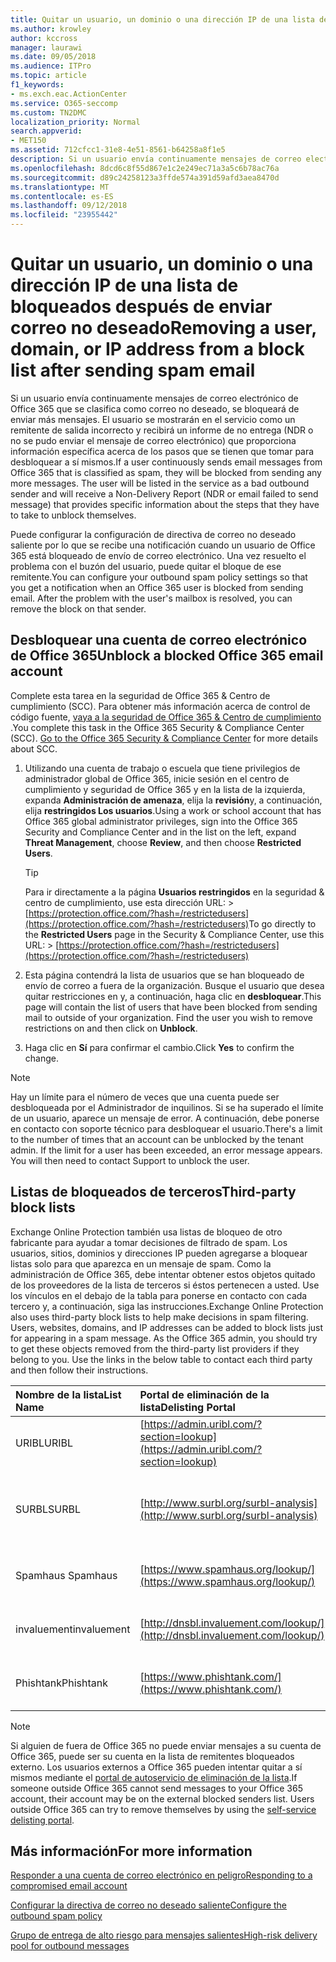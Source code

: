 ```yaml
---
title: Quitar un usuario, un dominio o una dirección IP de una lista de bloqueados después de enviar correo no deseado
ms.author: krowley
author: kccross
manager: laurawi
ms.date: 09/05/2018
ms.audience: ITPro
ms.topic: article
f1_keywords:
- ms.exch.eac.ActionCenter
ms.service: O365-seccomp
ms.custom: TN2DMC
localization_priority: Normal
search.appverid:
- MET150
ms.assetid: 712cfcc1-31e8-4e51-8561-b64258a8f1e5
description: Si un usuario envía continuamente mensajes de correo electrónico de Office 365 que se clasifica como correo no deseado, se bloqueará de enviar más mensajes.
ms.openlocfilehash: 8dcd6c8f55d867e1c2e249ec71a3a5c6b78ac76a
ms.sourcegitcommit: d89c24258123a3ffde574a391d59afd3aea8470d
ms.translationtype: MT
ms.contentlocale: es-ES
ms.lasthandoff: 09/12/2018
ms.locfileid: "23955442"
---
```

# <a name="removing-a-user-domain-or-ip-address-from-a-block-list-after-sending-spam-email"></a><span data-ttu-id="ae319-103">Quitar un usuario, un dominio o una dirección IP de una lista de bloqueados después de enviar correo no deseado</span><span class="sxs-lookup"><span data-stu-id="ae319-103">Removing a user, domain, or IP address from a block list after sending spam email</span></span>

<span data-ttu-id="ae319-p101">Si un usuario envía continuamente mensajes de correo electrónico de Office 365 que se clasifica como correo no deseado, se bloqueará de enviar más mensajes. El usuario se mostrarán en el servicio como un remitente de salida incorrecto y recibirá un informe de no entrega (NDR o no se pudo enviar el mensaje de correo electrónico) que proporciona información específica acerca de los pasos que se tienen que tomar para desbloquear a sí mismos.</span><span class="sxs-lookup"><span data-stu-id="ae319-p101">If a user continuously sends email messages from Office 365 that is classified as spam, they will be blocked from sending any more messages. The user will be listed in the service as a bad outbound sender and will receive a Non-Delivery Report (NDR or email failed to send message) that provides specific information about the steps that they have to take to unblock themselves.</span></span>

<span data-ttu-id="ae319-p102">Puede configurar la configuración de directiva de correo no deseado saliente por lo que se recibe una notificación cuando un usuario de Office 365 está bloqueado de envío de correo electrónico. Una vez resuelto el problema con el buzón del usuario, puede quitar el bloque de ese remitente.</span><span class="sxs-lookup"><span data-stu-id="ae319-p102">You can configure your outbound spam policy settings so that you get a notification when an Office 365 user is blocked from sending email. After the problem with the user's mailbox is resolved, you can remove the block on that sender.</span></span>
  
## <a name="unblock-a-blocked-office-365-email-account"></a><span data-ttu-id="ae319-108">Desbloquear una cuenta de correo electrónico de Office 365</span><span class="sxs-lookup"><span data-stu-id="ae319-108">Unblock a blocked Office 365 email account</span></span>

<span data-ttu-id="ae319-p103">Complete esta tarea en la seguridad de Office 365 & Centro de cumplimiento (SCC). Para obtener más información acerca de control de código fuente, [vaya a la seguridad de Office 365 & Centro de cumplimiento](go-to-the-securitycompliance-center.md) .</span><span class="sxs-lookup"><span data-stu-id="ae319-p103">You complete this task in the Office 365 Security & Compliance Center (SCC). [Go to the Office 365 Security & Compliance Center](go-to-the-securitycompliance-center.md) for more details about SCC.</span></span>

1. <span data-ttu-id="ae319-111">Utilizando una cuenta de trabajo o escuela que tiene privilegios de administrador global de Office 365, inicie sesión en el centro de cumplimiento y seguridad de Office 365 y en la lista de la izquierda, expanda **Administración de amenaza**, elija la **revisión**y, a continuación, elija **restringidos Los usuarios**.</span><span class="sxs-lookup"><span data-stu-id="ae319-111">Using a work or school account that has Office 365 global administrator privileges, sign into the Office 365 Security and Compliance Center and in the list on the left, expand **Threat Management**, choose **Review**, and then choose **Restricted Users**.</span></span>
    
    > [!TIP]
    > <span data-ttu-id="ae319-112">Para ir directamente a la página **Usuarios restringidos** en la seguridad &amp; centro de cumplimiento, use esta dirección URL: >[https://protection.office.com/?hash=/restrictedusers](https://protection.office.com/?hash=/restrictedusers)</span><span class="sxs-lookup"><span data-stu-id="ae319-112">To go directly to the **Restricted Users** page in the Security &amp; Compliance Center, use this URL: > [https://protection.office.com/?hash=/restrictedusers](https://protection.office.com/?hash=/restrictedusers)</span></span>

2. <span data-ttu-id="ae319-p104">Esta página contendrá la lista de usuarios que se han bloqueado de envío de correo a fuera de la organización.  Busque el usuario que desea quitar restricciones en y, a continuación, haga clic en **desbloquear**.</span><span class="sxs-lookup"><span data-stu-id="ae319-p104">This page will contain the list of users that have been blocked from sending mail to outside of your organization.  Find the user you wish to remove restrictions on and then click on **Unblock**.</span></span>

3. <span data-ttu-id="ae319-115">Haga clic en **Sí** para confirmar el cambio.</span><span class="sxs-lookup"><span data-stu-id="ae319-115">Click **Yes** to confirm the change.</span></span> 
    
> [!NOTE]
> <span data-ttu-id="ae319-p105">Hay un límite para el número de veces que una cuenta puede ser desbloqueada por el Administrador de inquilinos. Si se ha superado el límite de un usuario, aparece un mensaje de error. A continuación, debe ponerse en contacto con soporte técnico para desbloquear el usuario.</span><span class="sxs-lookup"><span data-stu-id="ae319-p105">There's a limit to the number of times that an account can be unblocked by the tenant admin. If the limit for a user has been exceeded, an error message appears. You will then need to contact Support to unblock the user.</span></span>
  
## <a name="third-party-block-lists"></a><span data-ttu-id="ae319-118">Listas de bloqueados de terceros</span><span class="sxs-lookup"><span data-stu-id="ae319-118">Third-party block lists</span></span>

<span data-ttu-id="ae319-p106">Exchange Online Protection también usa listas de bloqueo de otro fabricante para ayudar a tomar decisiones de filtrado de spam. Los usuarios, sitios, dominios y direcciones IP pueden agregarse a bloquear listas solo para que aparezca en un mensaje de spam. Como la administración de Office 365, debe intentar obtener estos objetos quitado de los proveedores de la lista de terceros si éstos pertenecen a usted. Use los vínculos en el debajo de la tabla para ponerse en contacto con cada tercero y, a continuación, siga las instrucciones.</span><span class="sxs-lookup"><span data-stu-id="ae319-p106">Exchange Online Protection also uses third-party block lists to help make decisions in spam filtering. Users, websites, domains, and IP addresses can be added to block lists just for appearing in a spam message. As the Office 365 admin, you should try to get these objects removed from the third-party list providers if they belong to you. Use the links in the below table to contact each third party and then follow their instructions.</span></span>

|<span data-ttu-id="ae319-123">**Nombre de la lista**</span><span class="sxs-lookup"><span data-stu-id="ae319-123">**List Name**</span></span>|<span data-ttu-id="ae319-124">**Portal de eliminación de la lista**</span><span class="sxs-lookup"><span data-stu-id="ae319-124">**Delisting Portal**</span></span>|<span data-ttu-id="ae319-125">**Más información**</span><span class="sxs-lookup"><span data-stu-id="ae319-125">**For more information**</span></span>|
|:-----|:-----|:-----|
|<span data-ttu-id="ae319-126">URIBL</span><span class="sxs-lookup"><span data-stu-id="ae319-126">URIBL</span></span>  <br/> |[https://admin.uribl.com/?section=lookup](https://admin.uribl.com/?section=lookup) <br/> |[<span data-ttu-id="ae319-127">Sitio Web URIBL</span><span class="sxs-lookup"><span data-stu-id="ae319-127">URIBL website </span></span>](https://uribl.com/) <br/> |
|<span data-ttu-id="ae319-128">SURBL</span><span class="sxs-lookup"><span data-stu-id="ae319-128">SURBL</span></span>  <br/> |[http://www.surbl.org/surbl-analysis](http://www.surbl.org/surbl-analysis) <br/> |[<span data-ttu-id="ae319-129">Presentación de datos de reputación de URI SURBL</span><span class="sxs-lookup"><span data-stu-id="ae319-129">Introducing SURBL URI reputation data</span></span>](http://www.surbl.org/) <br/> |
|<span data-ttu-id="ae319-130">Spamhaus </span><span class="sxs-lookup"><span data-stu-id="ae319-130">Spamhaus</span></span>  <br/> |[https://www.spamhaus.org/lookup/](https://www.spamhaus.org/lookup/) <br/> |[<span data-ttu-id="ae319-131">Descripción de filtrado de DNSBL</span><span class="sxs-lookup"><span data-stu-id="ae319-131">Understanding DNSBL Filtering</span></span>](https://www.spamhaus.org/whitepapers/dnsbl_function/) <br/> |
|<span data-ttu-id="ae319-132">invaluement</span><span class="sxs-lookup"><span data-stu-id="ae319-132">invaluement</span></span>  <br/> |[http://dnsbl.invaluement.com/lookup/](http://dnsbl.invaluement.com/lookup/) <br/> |[<span data-ttu-id="ae319-133">lista de lista contra correo no deseado</span><span class="sxs-lookup"><span data-stu-id="ae319-133">invaluement anti-spam list</span></span>](http://dnsbl.invaluement.com/) <br/> |
|<span data-ttu-id="ae319-134">Phishtank</span><span class="sxs-lookup"><span data-stu-id="ae319-134">Phishtank</span></span>  <br/> |[https://www.phishtank.com/](https://www.phishtank.com/) <br/> |[<span data-ttu-id="ae319-135">PhishTank preguntas más frecuentes</span><span class="sxs-lookup"><span data-stu-id="ae319-135">PhishTank FAQ</span></span>](https://www.phishtank.com/faq.php) <br/> |

> [!NOTE]
> <span data-ttu-id="ae319-p107">Si alguien de fuera de Office 365 no puede enviar mensajes a su cuenta de Office 365, puede ser su cuenta en la lista de remitentes bloqueados externo. Los usuarios externos a Office 365 pueden intentar quitar a sí mismos mediante el [portal de autoservicio de eliminación de la lista](https://docs.microsoft.com/en-us/office365/SecurityCompliance/use-the-delist-portal-to-remove-yourself-from-the-office-365-blocked-senders-lis).</span><span class="sxs-lookup"><span data-stu-id="ae319-p107">If someone outside Office 365 cannot send messages to your Office 365 account, their account may be on the external blocked senders list. Users outside Office 365 can try to remove themselves by using the [self-service delisting portal](https://docs.microsoft.com/en-us/office365/SecurityCompliance/use-the-delist-portal-to-remove-yourself-from-the-office-365-blocked-senders-lis).</span></span> 

## <a name="for-more-information"></a><span data-ttu-id="ae319-138">Más información</span><span class="sxs-lookup"><span data-stu-id="ae319-138">For more information</span></span>

[<span data-ttu-id="ae319-139">Responder a una cuenta de correo electrónico en peligro</span><span class="sxs-lookup"><span data-stu-id="ae319-139">Responding to a compromised email account</span></span>](responding-to-a-compromised-email-account.md)

[<span data-ttu-id="ae319-140">Configurar la directiva de correo no deseado saliente</span><span class="sxs-lookup"><span data-stu-id="ae319-140">Configure the outbound spam policy</span></span>](configure-the-outbound-spam-policy.md)
  
[<span data-ttu-id="ae319-141">Grupo de entrega de alto riesgo para mensajes salientes</span><span class="sxs-lookup"><span data-stu-id="ae319-141">High-risk delivery pool for outbound messages</span></span>](high-risk-delivery-pool-for-outbound-messages.md)

  

  

